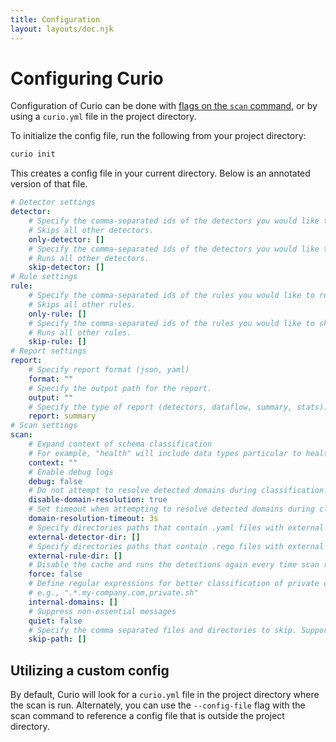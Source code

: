 ```yaml
---
title: Configuration
layout: layouts/doc.njk
---
```


# Configuring Curio

Configuration of Curio can be done with [flags on the `scan` command](/reference/commands/#scan), or by using a `curio.yml` file in the project directory.

To initialize the config file, run the following from your project directory:

```bash
curio init
```

This creates a config file in your current directory. Below is an annotated version of that file.

```yml
# Detector settings
detector:
    # Specify the comma-separated ids of the detectors you would like to run. 
    # Skips all other detectors.
    only-detector: []
    # Specify the comma-separated ids of the detectors you would like to skip. 
    # Runs all other detectors.
    skip-detector: []
# Rule settings
rule:
    # Specify the comma-separated ids of the rules you would like to run. 
    # Skips all other rules.
    only-rule: []
    # Specify the comma-separated ids of the rules you would like to skip. 
    # Runs all other rules.
    skip-rule: []
# Report settings
report:
    # Specify report format (json, yaml)
    format: ""
    # Specify the output path for the report.
    output: ""
    # Specify the type of report (detectors, dataflow, summary, stats). 
    report: summary
# Scan settings
scan:
    # Expand context of schema classification 
    # For example, "health" will include data types particular to health
    context: ""
    # Enable debug logs
    debug: false
    # Do not attempt to resolve detected domains during classification.
    disable-domain-resolution: true
    # Set timeout when attempting to resolve detected domains during classification.
    domain-resolution-timeout: 3s
    # Specify directories paths that contain .yaml files with external custom detectors configuration.
    external-detector-dir: []
    # Specify directories paths that contain .rego files with external rules configuration.
    external-rule-dir: []
    # Disable the cache and runs the detections again every time scan runs.
    force: false
    # Define regular expressions for better classification of private or unreachable domains
    # e.g., ".*.my-company.com,private.sh"
    internal-domains: []
    # Suppress non-essential messages
    quiet: false
    # Specify the comma separated files and directories to skip. Supports * syntax.
    skip-path: []
```

## Utilizing a custom config

By default, Curio will look for a `curio.yml` file in the project directory where the scan is run. Alternately, you can use the `--config-file` flag with the scan command to reference a config file that is outside the project directory.